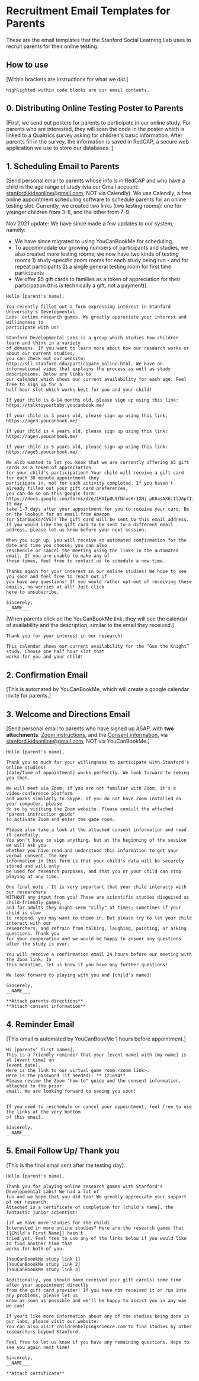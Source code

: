 
# Recruitment Email Templates for Parents

These are the email templates that the Stanford Social Learning Lab uses to recruit 
parents for their online testing.

## How to use
 
[Within brackets are instructions for what we did.]
``` 
highlighted within code blocks are our email contents.
```


## 0. Distributing Online Testing Poster to Parents 

[First, we send out posters for parents to participate in our online study. For parents 
who are interested, they will scan the code in the poster which is linked to a Qualtrics 
survey asking for children's basic information. After parents fill in the survey, the 
information is saved in RedCAP, a secure web application we use to store our databases. ]


## 1.  Scheduling Email to Parents 

[Send personal email to parents whose info is in RedCAP and who have a child in the age 
range of study (via our Gmail account: stanford.kidsonline@gmail.com, NOT via Calendly).
We use Calendly, a free online appointment scheduling software to schedule parents for 
an online testing slot. Currently, we created two links (two testing rooms): one for younger 
children from 3-6, and the other from 7-9.

Nov 2021 update: We have since made a few updates to our system, namely:  
- We have since migrated to using YouCanBookMe for scheduling.  
- To accommodate our growing numbers of participants and studies, we also created more testing 
rooms; we now have two kinds of testing rooms 1) study-specific zoom rooms for each study 
being run - and for repeat participants 2) a single general testing room for first time 
participants  
- We offer $5 gift cards to families as a token of appreciation for their participation (this is 
technically a gift, not a payment)].

```
Hello [parent's name],

You recently filled out a form expressing interest in Stanford University's Developmental 
Labs' online research games. We greatly appreciate your interest and willingness to 
participate with us!

Stanford Developmental Labs is a group which studies how children learn and think in a variety 
of domains. If you want to learn more about how our research works or about our current studies, 
you can check out our website: http://sll.stanford.edu/participate_online.html. We have an 
informational video that explains the process as well as study descriptions. Below are links to 
our calendar which shows our current availability for each age. Feel free to sign up for a 
half hour slot which works best for you and your child!

If your child is 6-14 months old, please sign up using this link: 
https://talktoyourbaby.youcanbook.me/

If your child is 3 years old, please sign up using this link:  
https://age3.youcanbook.me/

If your child is 4 years old, please sign up using this link:   
https://age4.youcanbook.me/

If your child is 5 years old, please sign up using this link:  
https://age5.youcanbook.me/

We also wanted to let you know that we are currently offering $5 gift cards as a token of appreciation
for your child's participation! Your child will receive a gift card for each 30 minute appointment they 
participate in, not for each activity completed. If you haven't already filled out your gift card preferences, 
you can do so on this google form: 
https://docs.google.com/forms/d/e/1FAIpQLSfNrusKr1XNj_pK0asAX6j1lJApfIiv1VTjGzvskljDb0sJyQ/viewform. It may 
take 1-7 days after your appointment for you to receive your card. Be on the lookout for an email from Amazon 
(or Starbucks/CVS)! The gift card will be sent to this email address. 
If you would like the gift card to be sent to a different email address, please let us know before your next session. 

When you sign up, you will receive an automated confirmation for the date and time you choose; you can also 
reschedule or cancel the meeting using the links in the automated email. If you are unable to make any of 
these times, feel free to contact us to schedule a new time. 

Thanks again for your interest in our online studies! We hope to see you soon and feel free to reach out if 
you have any questions! If you would rather opt-out of receiving these emails, no worries at all! Just click 
here to unsubscribe. 

Sincerely, 
__NAME___
```

[When parents click on the YouCanBookMe link, they will see the calendar of availability and 
the description, similar to the email they received.]

``` 
Thank you for your interest in our research!

This calendar shows our current availability for the “Gus the Knight” study. Choose one half hour slot that 
works for you and your child!

```

## 2.  Confirmation Email

[This is automated by YouCanBookMe, which will create a google calendar invite for parents.]


## 3.  Welcome and Directions Email
 
[Send personal email to parents who have signed up ASAP, with **two attachments**: [Zoom 
instructions](https://github.com/sociallearninglab/online_testing_materials/blob/master/1_before_testing/SLL_Parent_Instruction_Guide_042020.key), and the [Consent information](https://github.com/sociallearninglab/online_testing_materials/blob/master/1_before_testing/SLL_Online_Consent_Form_042020.md), via 
stanford.kidsonline@gmail.com, NOT via YouCanBookMe.]

```
Hello [parent's name],

Thank you so much for your willingness to participate with Stanford's online studies! 
[date/time of appointment] works perfectly. We look forward to seeing you then.

We will meet via Zoom; if you are not familiar with Zoom, it's a video-conference platform 
and works similarly to Skype. If you do not have Zoom installed on your computer, please 
do so by visiting the Zoom website. Please consult the attached "parent instruction guide" 
to activate Zoom and enter the game room.

Please also take a look at the attached consent information and read it carefully. 
You won't have to sign anything, but at the beginning of the session we will ask you 
whether you have read and understood this information to get your verbal consent. The key 
information in this form is that your child's data will be securely stored and will only 
be used for research purposes, and that you or your child can stop playing at any time.

One final note - It is very important that your child interacts with our researchers 
WITHOUT any input from you! These are scientific studies disguised as child-friendly games, 
and for adults they might seem "silly" at times; sometimes if your child is slow 
to respond, you may want to chime in. But please try to let your child interact with our  
researchers, and refrain from talking, laughing, pointing, or asking questions. Thank you   
for your cooperation and we would be happy to answer any questions after the study is over.  

You will receive a confirmation email 24 hours before our meeting with the Zoom link. In 
this meantime, let us know if you have any further questions!

We look forward to playing with you and [child's name]!

Sincerely,
__NAME___

**Attach parents directions**
**Attach consent information**
```

## 4.  Reminder Email

[This email is automated by YouCanBookMe 1 hours before appointment.]

```
Hi [parents’ first names],
This is a friendly reminder that your [event name] with [my name] is at [event time] on 
[event date].
Here is the link to our virtual game room <zoom link>.  
Here is the password (if needed): ** 121694**   
Please review the Zoom "how-to" guide and the consent information, attached to the prior 
email. We are looking forward to seeing you soon!


If you need to reschedule or cancel your appointment, feel free to use the links at the very bottom 
of this email.

Sincerely,
__NAME___
```

## 5.  Email Follow Up/ Thank you

[This is the final email sent after the testing day].

```
Hello [parent's name],

Thank you for playing online research games with Stanford's Developmental Labs! We had a lot of 
fun and we hope that you did too! We greatly appreciate your support of our research.  
Attached is a certificate of completion for [child's name], the fantastic junior scientist!

[if we have more studies for the child]  
Interested in more online studies? Here are the research games that {{Child's First Name}} hasn't 
tried yet. Feel free to use any of the links below if you would like to find another time that 
works for both of you.

[YouCanBoookMe study link 1]  
[YouCanBoookMe study link 2]  
[YouCanBoookMe study link 3]    

Additionally, you should have received your gift card(s) some time after your appointment directly 
from the gift card provider! If you have not received it or run into any problems, please let us 
know as soon as possible and we'll be happy to assist you in any way we can!

If you'd like more information about any of the studies being done in our labs, please visit our website. 
You can also visit childrenhelpingscience.com to find studies by other researchers beyond Stanford. 

Feel free to let us know if you have any remaining questions. Hope to see you again next time!

Sincerely,
__NAME___

**Attach certificate** 
```


